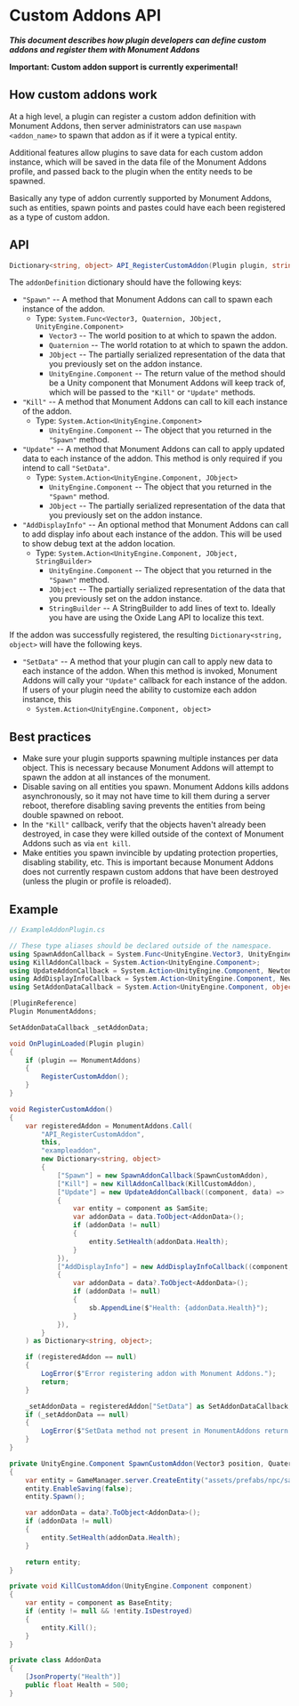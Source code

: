 # Custom Addons API

***This document describes how plugin developers can define custom addons and register them with Monument Addons***

**Important: Custom addon support is currently experimental!**

## How custom addons work

At a high level, a plugin can register a custom addon definition with Monument Addons, then server administrators can use `maspawn <addon_name>` to spawn that addon as if it were a typical entity.

Additional features allow plugins to save data for each custom addon instance, which will be saved in the data file of the Monument Addons profile, and passed back to the plugin when the entity needs to be spawned.

Basically any type of addon currently supported by Monument Addons, such as entities, spawn points and pastes could have each been registered as a type of custom addon.

## API

```cs
Dictionary<string, object> API_RegisterCustomAddon(Plugin plugin, string addonName, Dictionary<string, object> addonDefinition)
```

The `addonDefinition` dictionary should have the following keys:
- `"Spawn"` -- A method that Monument Addons can call to spawn each instance of the addon.
  - Type: `System.Func<Vector3, Quaternion, JObject, UnityEngine.Component>`
    - `Vector3` -- The world position to at which to spawn the addon.
    - `Quaternion` -- The world rotation to at which to spawn the addon.
    - `JObject` -- The partially serialized representation of the data that you previously set on the addon instance.
    - `UnityEngine.Component` -- The return value of the method should be a Unity component that Monument Addons will keep track of, which will be passed to the `"Kill"` or `"Update"` methods.
- `"Kill"` -- A method that Monument Addons can call to kill each instance of the addon.
  - Type: `System.Action<UnityEngine.Component>`
    - `UnityEngine.Component` -- The object that you returned in the `"Spawn"` method.
- `"Update"` -- A method that Monument Addons can call to apply updated data to each instance of the addon. This method is only required if you intend to call `"SetData"`.
  - Type: `System.Action<UnityEngine.Component, JObject>`
    - `UnityEngine.Component` -- The object that you returned in the `"Spawn"` method.
    - `JObject` -- The partially serialized representation of the data that you previously set on the addon instance.
- `"AddDisplayInfo"` -- An optional method that Monument Addons can call to add display info about each instance of the addon. This will be used to show debug text at the addon location.
  - Type: `System.Action<UnityEngine.Component, JObject, StringBuilder>`
    - `UnityEngine.Component` -- The object that you returned in the `"Spawn"` method.
    - `JObject` -- The partially serialized representation of the data that you previously set on the addon instance.
    - `StringBuilder` -- A StringBuilder to add lines of text to. Ideally you have are using the Oxide Lang API to localize this text.

If the addon was successfully registered, the resulting `Dictionary<string, object>` will have the following keys.
- `"SetData"` -- A method that your plugin can call to apply new data to each instance of the addon. When this method is invoked, Monument Addons will cally your `"Update"` callback for each instance of the addon. If users of your plugin need the ability to customize each addon instance, this
  - `System.Action<UnityEngine.Component, object>`

## Best practices

- Make sure your plugin supports spawning multiple instances per data object. This is necessary because Monument Addons will attempt to spawn the addon at all instances of the monument.
- Disable saving on all entities you spawn. Monument Addons kills addons asynchronously, so it may not have time to kill them during a server reboot, therefore disabling saving prevents the entities from being double spawned on reboot.
- In the `"Kill"` callback, verify that the objects haven't already been destroyed, in case they were killed outside of the context of Monument Addons such as via `ent kill`.
- Make entities you spawn invincible by updating protection properties, disabling stability, etc. This is important because Monument Addons does not currently respawn custom addons that have been destroyed (unless the plugin or profile is reloaded).

## Example

```csharp
// ExampleAddonPlugin.cs

// These type aliases should be declared outside of the namespace.
using SpawnAddonCallback = System.Func<UnityEngine.Vector3, UnityEngine.Quaternion, Newtonsoft.Json.Linq.JObject, UnityEngine.Component>;
using KillAddonCallback = System.Action<UnityEngine.Component>;
using UpdateAddonCallback = System.Action<UnityEngine.Component, Newtonsoft.Json.Linq.JObject>;
using AddDisplayInfoCallback = System.Action<UnityEngine.Component, Newtonsoft.Json.Linq.JObject, System.Text.StringBuilder>;
using SetAddonDataCallback = System.Action<UnityEngine.Component, object>;

[PluginReference]
Plugin MonumentAddons;

SetAddonDataCallback _setAddonData;

void OnPluginLoaded(Plugin plugin)
{
    if (plugin == MonumentAddons)
    {
        RegisterCustomAddon();
    }
}

void RegisterCustomAddon()
{
    var registeredAddon = MonumentAddons.Call(
        "API_RegisterCustomAddon",
        this,
        "exampleaddon",
        new Dictionary<string, object>
        {
            ["Spawn"] = new SpawnAddonCallback(SpawnCustomAddon),
            ["Kill"] = new KillAddonCallback(KillCustomAddon),
            ["Update"] = new UpdateAddonCallback((component, data) =>
            {
                var entity = component as SamSite;
                var addonData = data.ToObject<AddonData>();
                if (addonData != null)
                {
                    entity.SetHealth(addonData.Health);
                }
            }),
            ["AddDisplayInfo"] = new AddDisplayInfoCallback((component, data, sb) =>
            {
                var addonData = data?.ToObject<AddonData>();
                if (addonData != null)
                {
                    sb.AppendLine($"Health: {addonData.Health}");
                }
            }),
        }
    ) as Dictionary<string, object>;

    if (registeredAddon == null)
    {
        LogError($"Error registering addon with Monument Addons.");
        return;
    }

    _setAddonData = registeredAddon["SetData"] as SetAddonDataCallback;
    if (_setAddonData == null)
    {
        LogError($"SetData method not present in MonumentAddons return value.");
    }
}

private UnityEngine.Component SpawnCustomAddon(Vector3 position, Quaternion rotation, JObject data)
{
    var entity = GameManager.server.CreateEntity("assets/prefabs/npc/sam_site_turret/sam_site_turret_deployed.prefab", position, rotation) as SamSite;
    entity.EnableSaving(false);
    entity.Spawn();

    var addonData = data?.ToObject<AddonData>();
    if (addonData != null)
    {
        entity.SetHealth(addonData.Health);
    }

    return entity;
}

private void KillCustomAddon(UnityEngine.Component component)
{
    var entity = component as BaseEntity;
    if (entity != null && !entity.IsDestroyed)
    {
        entity.Kill();
    }
}

private class AddonData
{
    [JsonProperty("Health")]
    public float Health = 500;
}
```

